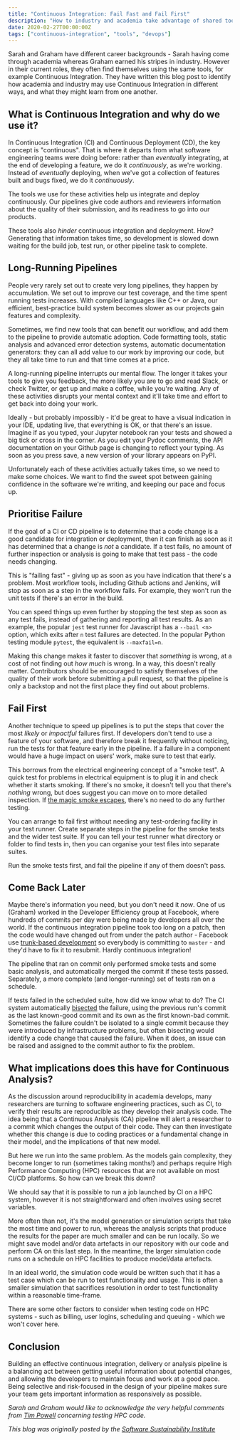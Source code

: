 ```yaml
---
title: "Continuous Integration: Fail Fast and Fail First"
description: "How to industry and academia take advantage of shared tools"
date: 2020-02-27T00:00:00Z
tags: ["continuous-integration", "tools", "devops"]
---
```


Sarah and Graham have different career backgrounds - Sarah having come through academia whereas Graham earned his stripes in industry. However in their current roles, they often find themselves using the same tools, for example Continuous Integration. They have written this blog post to identify how academia and industry may use Continuous Integration in different ways, and what they might learn from one another.

## What is Continuous Integration and why do we use it?

In Continuous Integration (CI) and Continuous Deployment (CD), the key concept is "continuous". That is where it departs from what software engineering teams were doing before: rather than _eventually_ integrating, at the end of developing a feature, we do it _continuously_, as we're working. Instead of _eventually_ deploying, when we've got a collection of features built and bugs fixed, we do it _continuously_.

The tools we use for these activities help us integrate and deploy continuously. Our pipelines give code authors and reviewers information about the quality of their submission, and its readiness to go into our products.

These tools also _hinder_ continuous integration and deployment. How? Generating that information takes time, so development is slowed down waiting for the build job, test run, or other pipeline task to complete.

## Long-Running Pipelines

People very rarely set out to create very long pipelines, they happen by accumulation. We set out to improve our test coverage, and the time spent running tests increases. With compiled languages like C++ or Java, our efficient, best-practice build system becomes slower as our projects gain features and complexity.

Sometimes, we find new tools that can benefit our workflow, and add them to the pipeline to provide automatic adoption. Code formatting tools, static analysis and advanced error detection systems, automatic documentation generators: they can all add value to our work by improving our code, but they all take time to run and that time comes at a price.

A long-running pipeline interrupts our mental flow. The longer it takes your tools to give you feedback, the more likely you are to go and read Slack, or check Twitter, or get up and make a coffee, while you're waiting. Any of these activities disrupts your mental context and it'll take time and effort to get back into doing your work.

Ideally - but probably impossibly - it'd be great to have a visual indication in your IDE, updating live, that everything is OK, or that there's an issue. Imagine if as you typed, your Jupyter notebook ran your tests and showed a big tick or cross in the corner. As you edit your Pydoc comments, the API documentation on your Github page is changing to reflect your typing. As soon as you press save, a new version of your library appears on PyPI.

Unfortunately each of these activities actually takes time, so we need to make some choices. We want to find the sweet spot between gaining confidence in the software we're writing, and keeping our pace and focus up.

## Prioritise Failure

If the goal of a CI or CD pipeline is to determine that a code change is a good candidate for integration or deployment, then it can finish as soon as it has determined that a change is _not_ a candidate. If a test fails, no amount of further inspection or analysis is going to make that test pass - the code needs changing.

This is "failing fast" - giving up as soon as you have indication that there's a problem. Most workflow tools, including Github actions and Jenkins, will stop as soon as a step in the workflow fails. For example, they won't run the unit tests if there's an error in the build.

You can speed things up even further by stopping the test step as soon as any test fails, instead of gathering and reporting all test results. As an example, the popular `jest` test runner for Javascript has a `--bail <n>` option, which exits after `n` test failures are detected. In the popular Python testing module `pytest`, the equivalent is `--maxfail=n`.

Making this change makes it faster to discover that _something_ is wrong, at a cost of not finding out _how much_ is wrong. In a way, this doesn't really matter. Contributors should be encouraged to satisfy themselves of the quality of their work before submitting a pull request, so that the pipeline is only a backstop and not the first place they find out about problems.

## Fail First

Another technique to speed up pipelines is to put the steps that cover the most _likely_ or _impactful_ failures first. If developers don't tend to use a feature of your software, and therefore break it frequently without noticing, run the tests for that feature early in the pipeline. If a failure in a component would have a huge impact on users' work, make sure to test that early.

This borrows from the electrical engineering concept of a "smoke test". A quick test for problems in electrical equipment is to plug it in and check whether it starts smoking. If there's no smoke, it doesn't tell you that there's _nothing_ wrong, but does suggest you can move on to more detailed inspection. If [the magic smoke escapes](http://catb.org/jargon/html/M/magic-smoke.html), there's no need to do any further testing.

You can arrange to fail first without needing any test-ordering facility in your test runner. Create separate steps in the pipeline for the smoke tests and the wider test suite. If you can tell your test runner what directory or folder to find tests in, then you can organise your test files into separate suites.

Run the smoke tests first, and fail the pipeline if any of them doesn't pass.

## Come Back Later

Maybe there's information you need, but you don't need it _now_. One of us (Graham) worked in the Developer Efficiency group at Facebook, where hundreds of commits per day were being made by developers all over the world. If the continuous integration pipeline took too long on a patch, then the code would have changed out from under the patch author - Facebook use [trunk-based development](https://trunkbaseddevelopment.com/) so everybody is committing to `master` - and they'd have to fix it to resubmit. Hardly continuous integration!

The pipeline that ran on commit only performed smoke tests and some basic analysis, and automatically merged the commit if these tests passed. Separately, a more complete (and longer-running) set of tests ran on a schedule.

If tests failed in the scheduled suite, how did we know what to do? The CI system automatically [bisected](https://git-scm.com/docs/git-bisect) the failure, using the previous run's commit as the last known-good commit and its own as the first known-bad commit. Sometimes the failure couldn't be isolated to a single commit because they were introduced by infrastructure problems, but often bisecting would identify a code change that caused the failure. When it does, an issue can be raised and assigned to the commit author to fix the problem.

## What implications does this have for Continuous Analysis?

As the discussion around reproducibility in academia develops, many researchers are turning to software engineering practices, such as CI, to verify their results are reproducible as they develop their analysis code. The idea being that a Continuous Analysis (CA) pipeline will alert a researcher to a commit which changes the output of their code. They can then investigate whether this change is due to coding practices or a fundamental change in their model, and the implications of that new model.

But here we run into the same problem. As the models gain complexity, they become longer to run (sometimes taking months!) and perhaps require High Performance Computing (HPC) resources that are not available on most CI/CD platforms. So how can we break this down?

We should say that it is possible to run a job launched by CI on a HPC system, however it is not straightforward and often involves using secret variables.

More often than not, it's the model generation or simulation scripts that take the most time and power to run, whereas the analysis scripts that produce the results for the paper are much smaller and can be run locally. So we might save model and/or data artefacts in our repository with our code and perform CA on this last step. In the meantime, the larger simulation code runs on a schedule on HPC facilities to produce model/data artefacts.

In an ideal world, the simulation code would be written such that it has a test case which can be run to test functionality and usage. This is often a smaller simulation that sacrifices resolution in order to test functionality within a reasonable time-frame.

There are some other factors to consider when testing code on HPC systems - such as billing, user logins, scheduling and queuing - which we won't cover here.

## Conclusion

Building an effective continuous integration, delivery or analysis pipeline is a balancing act between getting useful information about potential changes, and allowing the developers to maintain focus and work at a good pace. Being selective and risk-focused in the design of your pipeline makes sure your team gets important information as responsively as possible.

_Sarah and Graham would like to acknowledge the very helpful comments from [Tim Powell](https://uk.linkedin.com/in/tim-powell-99411978) concerning testing HPC code._

_This blog was originally posted by the [Software Sustainability Institute](https://software.ac.uk/blog/2020-02-27-continuous-integration-fail-fast-and-fail-first)_
